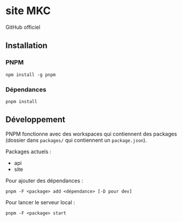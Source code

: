 # site MKC

GitHub officiel

## Installation

### PNPM

`npm install -g pnpm`

### Dépendances

`pnpm install`

## Développement

PNPM fonctionne avec des workspaces qui contiennent des packages (dossier dans `packages/` qui contiennent un `package.json`).

Packages actuels :

- api
- site

Pour ajouter des dépendances :

`pnpm -F <package> add <dépendance> [-D pour dev]`

Pour lancer le serveur local :

`pnpm -F <package> start`
